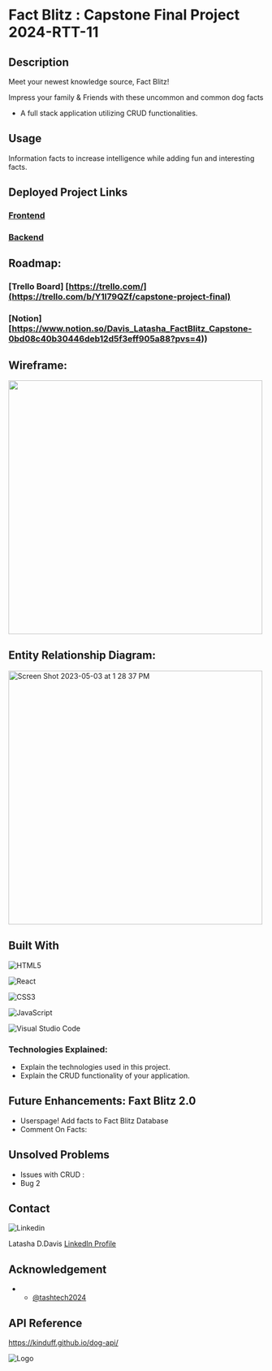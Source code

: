 # Fact Blitz : Capstone Final Project 2024-RTT-11

## Description
Meet your newest knowledge source, Fact Blitz!

Impress your family & Friends with these uncommon and common dog facts

* A full stack application utilizing CRUD functionalities. 

## Usage
Information facts to increase intelligence while adding fun and interesting facts.

## Deployed Project Links
### [Frontend](https://frontend.com/)

### [Backend](https://backend.com/)

## Roadmap:
### [Trello Board] [https://trello.com/](https://trello.com/b/Y1I79QZf/capstone-project-final)
### [Notion] [https://www.notion.so/Davis_Latasha_FactBlitz_Capstone-0bd08c40b30446deb12d5f3eff905a88?pvs=4))

## Wireframe:
<img width="500" alt="" src="">

## Entity Relationship Diagram:
<img width="500" alt="Screen Shot 2023-05-03 at 1 28 37 PM" src="">


## Built With

![HTML5](https://img.shields.io/badge/html5-%23E34F26.svg?style=for-the-badge&logo=html5&logoColor=white)

![React](https://img.shields.io/badge/React-20232A?style=for-the-badge&logo=react&logoColor=61DAFB)

![CSS3](https://img.shields.io/badge/css3-%231572B6.svg?style=for-the-badge&logo=css3&logoColor=white)

![JavaScript](https://img.shields.io/badge/javascript-%23323330.svg?style=for-the-badge&logo=javascript&logoColor=%23F7DF1E)

![Visual Studio Code](https://img.shields.io/badge/Visual%20Studio%20Code-0078d7.svg?style=for-the-badge&logo=visual-studio-code&logoColor=white)

### Technologies Explained:
* Explain the technologies used in this project. 
* Explain the CRUD functionality of your application.


## Future Enhancements: Faxt Blitz 2.0
* Userspage! Add facts to Fact Blitz Database
* Comment On Facts: 

## Unsolved Problems
* Issues with CRUD : 
* Bug 2 

## Contact
![Linkedin](https://img.shields.io/badge/LinkedIn-0077B5?style=for-the-badge&logo=linkedin&logoColor=white)    

Latasha D.Davis
[LinkedIn Profile](https://www.linkedin.com/in/latashaddavis/)

## Acknowledgement
* - [@tashtech2024](vhttps://github.com/tashtech2024)

## API Reference

https://kinduff.github.io/dog-api/


![Logo](https://photos.fife.usercontent.google.com/pw/AP1GczMa4WxaDLW8iQ4z9d7HpSTexHN_W6OpXrcB4SVJu8U8w55iv0z1zHLC5Q=w500-h249-no?authuser=0)


